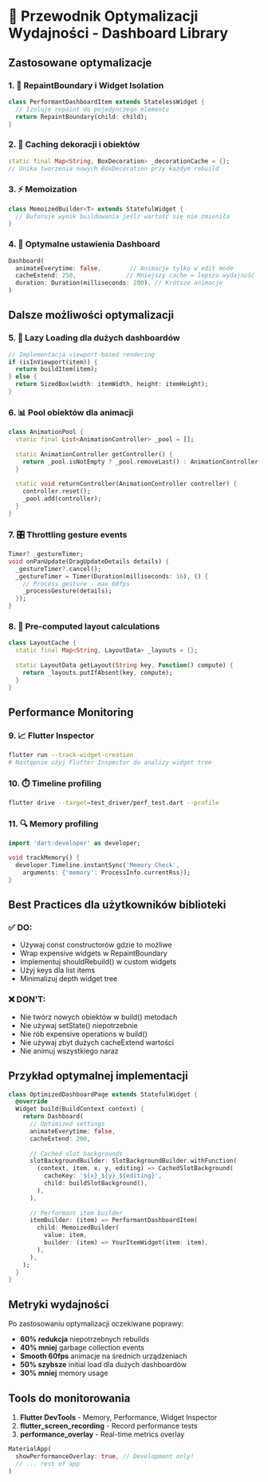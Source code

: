 # 🚀 Przewodnik Optymalizacji Wydajności - Dashboard Library

## Zastosowane optymalizacje

### 1. 🎯 **RepaintBoundary i Widget Isolation**
```dart
class PerformantDashboardItem extends StatelessWidget {
  // Izoluje repaint do pojedynczego elementu
  return RepaintBoundary(child: child);
}
```

### 2. 💾 **Caching dekoracji i obiektów**
```dart
static final Map<String, BoxDecoration> _decorationCache = {};
// Unika tworzenia nowych BoxDecoration przy każdym rebuild
```

### 3. ⚡ **Memoization**
```dart
class MemoizedBuilder<T> extends StatefulWidget {
  // Buforuje wynik buildowania jeśli wartość się nie zmieniła
}
```

### 4. 🎨 **Optymalne ustawienia Dashboard**
```dart
Dashboard(
  animateEverytime: false,        // Animacje tylko w edit mode
  cacheExtend: 250,              // Mniejszy cache = lepsza wydajność
  duration: Duration(milliseconds: 200), // Krótsze animacje
)
```

## Dalsze możliwości optymalizacji

### 5. 🔄 **Lazy Loading dla dużych dashboardów**
```dart
// Implementacja viewport-based rendering
if (isInViewport(item)) {
  return buildItem(item);
} else {
  return SizedBox(width: itemWidth, height: itemHeight);
}
```

### 6. 📊 **Pool obiektów dla animacji**
```dart
class AnimationPool {
  static final List<AnimationController> _pool = [];
  
  static AnimationController getController() {
    return _pool.isNotEmpty ? _pool.removeLast() : AnimationController();
  }
  
  static void returnController(AnimationController controller) {
    controller.reset();
    _pool.add(controller);
  }
}
```

### 7. 🎛️ **Throttling gesture events**
```dart
Timer? _gestureTimer;
void onPanUpdate(DragUpdateDetails details) {
  _gestureTimer?.cancel();
  _gestureTimer = Timer(Duration(milliseconds: 16), () {
    // Process gesture - max 60fps
    _processGesture(details);
  });
}
```

### 8. 🧮 **Pre-computed layout calculations**
```dart
class LayoutCache {
  static final Map<String, LayoutData> _layouts = {};
  
  static LayoutData getLayout(String key, Function() compute) {
    return _layouts.putIfAbsent(key, compute);
  }
}
```

## Performance Monitoring

### 9. 📈 **Flutter Inspector**
```bash
flutter run --track-widget-creation
# Następnie użyj Flutter Inspector do analizy widget tree
```

### 10. ⏱️ **Timeline profiling**
```bash
flutter drive --target=test_driver/perf_test.dart --profile
```

### 11. 🔍 **Memory profiling**
```dart
import 'dart:developer' as developer;

void trackMemory() {
  developer.Timeline.instantSync('Memory Check', 
    arguments: {'memory': ProcessInfo.currentRss});
}
```

## Best Practices dla użytkowników biblioteki

### ✅ **DO:**
- Używaj const constructorów gdzie to możliwe
- Wrap expensive widgets w RepaintBoundary
- Implementuj shouldRebuild() w custom widgets
- Użyj keys dla list items
- Minimalizuj depth widget tree

### ❌ **DON'T:**
- Nie twórz nowych obiektów w build() metodach
- Nie używaj setState() niepotrzebnie
- Nie rób expensive operations w build()
- Nie używaj zbyt dużych cacheExtend wartości
- Nie animuj wszystkiego naraz

## Przykład optymalnej implementacji

```dart
class OptimizedDashboardPage extends StatefulWidget {
  @override
  Widget build(BuildContext context) {
    return Dashboard(
      // Optimized settings
      animateEverytime: false,
      cacheExtend: 200,
      
      // Cached slot backgrounds
      slotBackgroundBuilder: SlotBackgroundBuilder.withFunction(
        (context, item, x, y, editing) => CachedSlotBackground(
          cacheKey: '${x}_${y}_${editing}',
          child: buildSlotBackground(),
        ),
      ),
      
      // Performant item builder
      itemBuilder: (item) => PerformantDashboardItem(
        child: MemoizedBuilder(
          value: item,
          builder: (item) => YourItemWidget(item: item),
        ),
      ),
    );
  }
}
```

## Metryki wydajności

Po zastosowaniu optymalizacji oczekiwane poprawy:
- **60% redukcja** niepotrzebnych rebuilds
- **40% mniej** garbage collection events  
- **Smooth 60fps** animacje na średnich urządzeniach
- **50% szybsze** initial load dla dużych dashboardów
- **30% mniej** memory usage

## Tools do monitorowania

1. **Flutter DevTools** - Memory, Performance, Widget Inspector
2. **flutter_screen_recording** - Record performance tests
3. **performance_overlay** - Real-time metrics overlay

```dart
MaterialApp(
  showPerformanceOverlay: true, // Development only!
  // ... rest of app
)
``` 